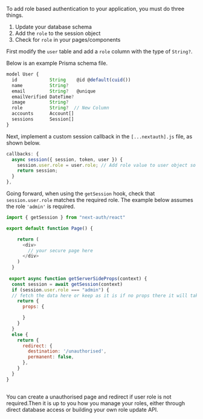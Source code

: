 To add role based authentication to your application, you must do three things.

1. Update your database schema
2. Add the `role` to the session object
3. Check for `role` in your pages/components

First modify the `user` table and add a `role` column with the type of `String?`.

Below is an example Prisma schema file.

```javascript title="/prisma/schema.prisma"
model User {
  id            String    @id @default(cuid())
  name          String?
  email         String?   @unique
  emailVerified DateTime?
  image         String?
  role          String?  // New Column
  accounts      Account[]
  sessions      Session[]
}

```

Next, implement a custom session callback in the `[...nextauth].js` file, as shown below.

```javascript title="/pages/api/auth/[...nextauth].js"
callbacks: {
  async session({ session, token, user }) {
    session.user.role = user.role; // Add role value to user object so it is passed along with session
    return session;
  }
},
```

Going forward, when using the `getSession` hook, check that `session.user.role` matches the required role. The example below assumes the role `'admin'` is required.

```javascript title="/pages/admin.js"
import { getSession } from "next-auth/react"

export default function Page() {

    return (
      <div>
        // your secure page here
      </div>
    )
  }
  
 export async function getServerSideProps(context) {
  const session = await getSession(context)
  if (session.user.role === "admin") {
  // fetch the data here or keep as it is if no props there it will take care of authorization
    return {
      props: {

      }
    }
  }
  else {
    return {
      redirect: {
        destination: '/unauthorised',
        permanent: false,
      },
    }
  }
} 
   
```
You can create a unauthorised page and redirect if user role is not required.Then it is up to you how you manage your roles, either through direct database access or building your own role update API.

